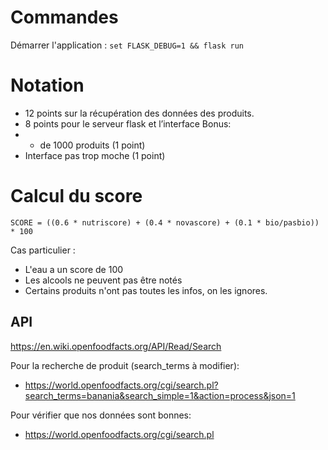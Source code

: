# Commandes

Démarrer l'application : ```set FLASK_DEBUG=1 && flask run```

# Notation
- 12 points sur la récupération des données des produits.
- 8 points pour le serveur flask et l’interface
Bonus:
- + de 1000 produits (1 point)
- Interface pas trop moche (1 point) 

# Calcul du score

```
SCORE = ((0.6 * nutriscore) + (0.4 * novascore) + (0.1 * bio/pasbio)) * 100
```

Cas particulier :
* L'eau a un score de 100
* Les alcools ne peuvent pas être notés
* Certains produits n'ont pas toutes les infos, on les ignores.

## API

https://en.wiki.openfoodfacts.org/API/Read/Search

Pour la recherche de produit (search_terms à modifier):
 - https://world.openfoodfacts.org/cgi/search.pl?search_terms=banania&search_simple=1&action=process&json=1

Pour vérifier que nos données sont bonnes:
 - https://world.openfoodfacts.org/cgi/search.pl